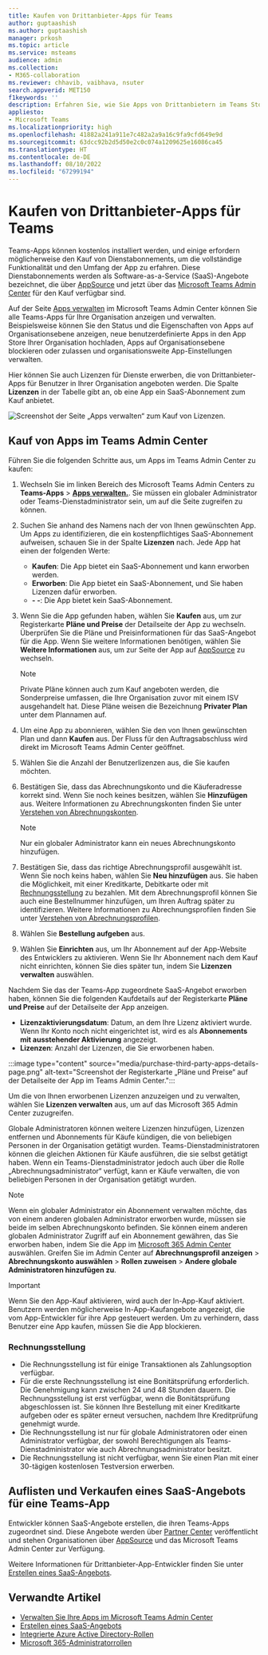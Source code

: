 ```yaml
---
title: Kaufen von Drittanbieter-Apps für Teams
author: guptaashish
ms.author: guptaashish
manager: prkosh
ms.topic: article
ms.service: msteams
audience: admin
ms.collection:
- M365-collaboration
ms.reviewer: chhavib, vaibhava, nsuter
search.appverid: MET150
f1keywords: ''
description: Erfahren Sie, wie Sie Apps von Drittanbietern im Teams Store mithilfe einer Kreditkarte, einer Debitkarte oder per Rechnungsstellung kaufen können.
appliesto:
- Microsoft Teams
ms.localizationpriority: high
ms.openlocfilehash: 41882a241a911e7c482a2a9a16c9fa9cfd649e9d
ms.sourcegitcommit: 63dcc92b2d5d50e2c0c074a1209625e16086ca45
ms.translationtype: HT
ms.contentlocale: de-DE
ms.lasthandoff: 08/10/2022
ms.locfileid: "67299194"
---
```

# <a name="purchase-third-party-apps-for-teams"></a>Kaufen von Drittanbieter-Apps für Teams

Teams-Apps können kostenlos installiert werden, und einige erfordern möglicherweise den Kauf von Dienstabonnements, um die vollständige Funktionalität und den Umfang der App zu erfahren. Diese Dienstabonnements werden als Software-as-a-Service (SaaS)-Angebote bezeichnet, die über [AppSource](https://appsource.microsoft.com/) und jetzt über das [Microsoft Teams Admin Center](https://admin.teams.microsoft.com) für den Kauf verfügbar sind.

Auf der Seite [Apps verwalten](manage-apps.md) im Microsoft Teams Admin Center können Sie alle Teams-Apps für Ihre Organisation anzeigen und verwalten. Beispielsweise können Sie den Status und die Eigenschaften von Apps auf Organisationsebene anzeigen, neue benutzerdefinierte Apps in den App Store Ihrer Organisation hochladen, Apps auf Organisationsebene blockieren oder zulassen und organisationsweite App-Einstellungen verwalten.

Hier können Sie auch Lizenzen für Dienste erwerben, die von Drittanbieter-Apps für Benutzer in Ihrer Organisation angeboten werden. Die Spalte **Lizenzen** in der Tabelle gibt an, ob eine App ein SaaS-Abonnement zum Kauf anbietet.

![Screenshot der Seite „Apps verwalten“ zum Kauf von Lizenzen.](media/manage-apps-new-page.png)

## <a name="purchase-apps-in-the-teams-admin-center"></a>Kauf von Apps im Teams Admin Center

Führen Sie die folgenden Schritte aus, um Apps im Teams Admin Center zu kaufen: 

1. Wechseln Sie im linken Bereich des Microsoft Teams Admin Centers zu **Teams-Apps** > **[Apps verwalten.](https://admin.teams.microsoft.com/policies/manage-apps)**. Sie müssen ein globaler Administrator oder Teams-Dienstadministrator sein, um auf die Seite zugreifen zu können.

1. Suchen Sie anhand des Namens nach der von Ihnen gewünschten App. Um Apps zu identifizieren, die ein kostenpflichtiges SaaS-Abonnement aufweisen, schauen Sie in der Spalte **Lizenzen** nach. Jede App hat einen der folgenden Werte:
    * **Kaufen**: Die App bietet ein SaaS-Abonnement und kann erworben werden.  
    * **Erworben**: Die App bietet ein SaaS-Abonnement, und Sie haben Lizenzen dafür erworben.
    * **- -**: Die App bietet kein SaaS-Abonnement.

1. Wenn Sie die App gefunden haben, wählen Sie **Kaufen** aus, um zur Registerkarte **Pläne und Preise** der Detailseite der App zu wechseln. Überprüfen Sie die Pläne und Preisinformationen für das SaaS-Angebot für die App. Wenn Sie weitere Informationen benötigen, wählen Sie **Weitere Informationen** aus, um zur Seite der App auf [AppSource](https://appsource.microsoft.com/) zu wechseln.

   > [!NOTE]
   > Private Pläne können auch zum Kauf angeboten werden, die Sonderpreise umfassen, die Ihre Organisation zuvor mit einem ISV ausgehandelt hat. Diese Pläne weisen die Bezeichnung **Privater Plan** unter dem Plannamen auf.

1. Um eine App zu abonnieren, wählen Sie den von Ihnen gewünschten Plan und dann **Kaufen** aus. Der Fluss für den Auftragsabschluss wird direkt im Microsoft Teams Admin Center geöffnet.

1. Wählen Sie die Anzahl der Benutzerlizenzen aus, die Sie kaufen möchten.

1. Bestätigen Sie, dass das Abrechnungskonto und die Käuferadresse korrekt sind. Wenn Sie noch keines besitzen, wählen Sie **Hinzufügen** aus. Weitere Informationen zu Abrechnungskonten finden Sie unter [Verstehen von Abrechnungskonten](/microsoft-365/commerce/manage-billing-accounts).

   > [!NOTE]
   > Nur ein globaler Administrator kann ein neues Abrechnungskonto hinzufügen.

1. Bestätigen Sie, dass das richtige Abrechnungsprofil ausgewählt ist. Wenn Sie noch keins haben, wählen Sie **Neu hinzufügen** aus. Sie haben die Möglichkeit, mit einer Kreditkarte, Debitkarte oder mit [Rechnungsstellung](#invoice-billing) zu bezahlen. Mit dem Abrechnungsprofil können Sie auch eine Bestellnummer hinzufügen, um Ihren Auftrag später zu identifizieren. Weitere Informationen zu Abrechnungsprofilen finden Sie unter [Verstehen von Abrechnungsprofilen](/microsoft-365/commerce/billing-and-payments/manage-billing-profiles).

1. Wählen Sie **Bestellung aufgeben** aus.

1. Wählen Sie **Einrichten** aus, um Ihr Abonnement auf der App-Website des Entwicklers zu aktivieren. Wenn Sie Ihr Abonnement nach dem Kauf nicht einrichten, können Sie dies später tun, indem Sie **Lizenzen verwalten** auswählen.

Nachdem Sie das der Teams-App zugeordnete SaaS-Angebot erworben haben, können Sie die folgenden Kaufdetails auf der Registerkarte **Pläne und Preise** auf der Detailseite der App anzeigen.

* **Lizenzaktivierungsdatum**: Datum, an dem Ihre Lizenz aktiviert wurde. Wenn Ihr Konto noch nicht eingerichtet ist, wird es als **Abonnements mit ausstehender Aktivierung** angezeigt.
* **Lizenzen**: Anzahl der Lizenzen, die Sie erworbenen haben.

:::image type="content" source="media/purchase-third-party-apps-details-page.png" alt-text="Screenshot der Registerkarte „Pläne und Preise“ auf der Detailseite der App im Teams Admin Center.":::

Um die von Ihnen erworbenen Lizenzen anzuzeigen und zu verwalten, wählen Sie **Lizenzen verwalten** aus, um auf das Microsoft 365 Admin Center zuzugreifen.

Globale Administratoren können weitere Lizenzen hinzufügen, Lizenzen entfernen und Abonnements für Käufe kündigen, die von beliebigen Personen in der Organisation getätigt wurden. Teams-Dienstadministratoren können die gleichen Aktionen für Käufe ausführen, die sie selbst getätigt haben. Wenn ein Teams-Dienstadministrator jedoch auch über die Rolle „Abrechnungsadministrator“ verfügt, kann er Käufe verwalten, die von beliebigen Personen in der Organisation getätigt wurden.

> [!NOTE]
> Wenn ein globaler Administrator ein Abonnement verwalten möchte, das von einem anderen globalen Administrator erworben wurde, müssen sie beide im selben Abrechnungskonto befinden. Sie können einem anderen globalen Administrator Zugriff auf ein Abonnement gewähren, das Sie erworben haben, indem Sie die App im [Microsoft 365 Admin Center](https://admin.microsoft.com) auswählen. Greifen Sie im Admin Center auf **Abrechnungsprofil anzeigen** > **Abrechnungskonto auswählen** > **Rollen zuweisen** > **Andere globale Administratoren hinzufügen zu**.

> [!IMPORTANT]
> Wenn Sie den App-Kauf aktivieren, wird auch der In-App-Kauf aktiviert. Benutzern werden möglicherweise In-App-Kaufangebote angezeigt, die vom App-Entwickler für ihre App gesteuert werden. Um zu verhindern, dass Benutzer eine App kaufen, müssen Sie die App blockieren.

### <a name="invoice-billing"></a>Rechnungsstellung

* Die Rechnungsstellung ist für einige Transaktionen als Zahlungsoption verfügbar.
* Für die erste Rechnungsstellung ist eine Bonitätsprüfung erforderlich. Die Genehmigung kann zwischen 24 und 48 Stunden dauern. Die Rechnungsstellung ist erst verfügbar, wenn die Bonitätsprüfung abgeschlossen ist. Sie können Ihre Bestellung mit einer Kreditkarte aufgeben oder es später erneut versuchen, nachdem Ihre Kreditprüfung genehmigt wurde.
* Die Rechnungsstellung ist nur für globale Administratoren oder einen Administrator verfügbar, der sowohl Berechtigungen als Teams-Dienstadministrator wie auch Abrechnungsadministrator besitzt.
* Die Rechnungsstellung ist nicht verfügbar, wenn Sie einen Plan mit einer 30-tägigen kostenlosen Testversion erwerben.

## <a name="list-and-sell-a-saas-offer-for-a-teams-app"></a>Auflisten und Verkaufen eines SaaS-Angebots für eine Teams-App

Entwickler können SaaS-Angebote erstellen, die ihren Teams-Apps zugeordnet sind. Diese Angebote werden über [Partner Center](https://partner.microsoft.com) veröffentlicht und stehen Organisationen über [AppSource](https://appsource.microsoft.com/) und das Microsoft Teams Admin Center zur Verfügung.

Weitere Informationen für Drittanbieter-App-Entwickler finden Sie unter [Erstellen eines SaaS-Angebots](/azure/marketplace/partner-center-portal/create-new-saas-offer).

## <a name="related-articles"></a>Verwandte Artikel

* [Verwalten Sie Ihre Apps im Microsoft Teams Admin Center](manage-apps.md)
* [Erstellen eines SaaS-Angebots](/azure/marketplace/partner-center-portal/create-new-saas-offer)
* [Integrierte Azure Active Directory-Rollen](/azure/active-directory/roles/permissions-reference)
* [Microsoft 365-Administratorrollen](/microsoft-365/admin/add-users/about-admin-roles)
